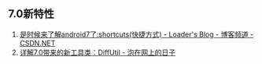 
## 7.0新特性

1. [是时候来了解android7了:shortcuts(快捷方式) - Loader's Blog - 博客频道 - CSDN.NET](http://blog.csdn.net/qibin0506/article/details/52878690  "Title")
1. [详解7.0带来的新工具类：DiffUtil - 泡在网上的日子](http://www.jcodecraeer.com/a/anzhuokaifa/androidkaifa/2016/0924/6637.html  "Title")


